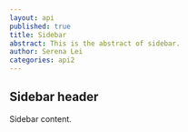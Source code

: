 ```yaml
---
layout: api
published: true
title: Sidebar
abstract: This is the abstract of sidebar.
author: Serena Lei
categories: api2
---
```


## Sidebar header

Sidebar content.

